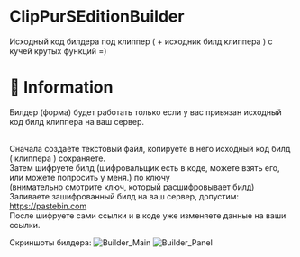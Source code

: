 # ClipPurSEditionBuilder
Исходный код билдера под клиппер ( + исходник билд клиппера ) с кучей крутых функций =)

# :star2: Information
Билдер (форма) будет работать только если у вас привязан исходный код билд клиппера на ваш сервер.

<br>Сначала создаёте текстовый файл, копируете в него исходный код билд ( клиппера ) сохраняете.</br>
Затем шифруете билд (шифровальщик есть в коде, можете взять его, или можете попросить у меня.) по ключу <br>(внимательно смотрите ключ, который расшифровывает билд)</br>
Заливаете зашифрованный билд на ваш сервер, допустим: https://pastebin.com</br>
После шифруете сами ссылки и в коде уже изменяете данные на ваши ссылки.

Скриншоты билдера:
![Builder_Main](https://b.radikal.ru/b19/2001/9a/edd48098cc10.png)
![Builder_Panel](https://b.radikal.ru/b13/2001/9b/ec1f2aea889c.png)
